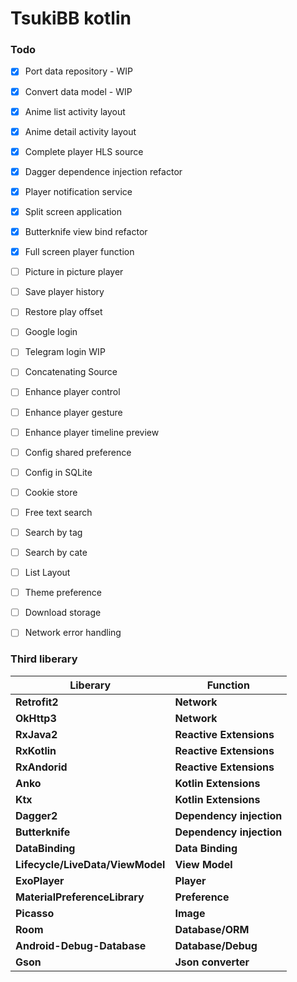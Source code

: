 # TsukiBB kotlin

### Todo

- [x] Port data repository - WIP
- [x] Convert data model - WIP
- [x] Anime list activity layout
- [x] Anime detail activity layout
- [x] Complete player HLS source
- [x] Dagger dependence injection refactor
- [x] Player notification service
- [x] Split screen application
- [x] Butterknife view bind refactor
- [x] Full screen player function
- [ ] Picture in picture player
- [ ] Save player history
- [ ] Restore play offset
- [ ] Google login
- [ ] Telegram login WIP
- [ ] Concatenating Source
- [ ] Enhance player control
- [ ] Enhance player gesture
- [ ] Enhance player timeline preview
- [ ] Config shared preference
- [ ] Config in SQLite
- [ ] Cookie store
- [ ] Free text search
- [ ] Search by tag
- [ ] Search by cate
- [ ] List Layout
- [ ] Theme preference
- [ ] Download storage
- [ ] Network error handling




### Third liberary

| Liberary                         | Function                 |
| -------------------------------- | ------------------------ |
| **Retrofit2**                    | **Network**              |
| **OkHttp3**                      | **Network**              |
| **RxJava2**                      | **Reactive Extensions**  |
| **RxKotlin**                     | **Reactive Extensions**  |
| **RxAndorid**                    | **Reactive Extensions**  |
| **Anko**                         | **Kotlin Extensions**    |
| **Ktx**                          | **Kotlin Extensions**    |
| **Dagger2**                      | **Dependency injection** |
| **Butterknife**                  | **Dependency injection** |
| **DataBinding**                  | **Data Binding**         |
| **Lifecycle/LiveData/ViewModel** | **View Model**           |
| **ExoPlayer**                    | **Player**               |
| **MaterialPreferenceLibrary**    | **Preference**           |
| **Picasso**                      | **Image**                |
| **Room**                         | **Database/ORM**         |
| **Android-Debug-Database**       | **Database/Debug**       |
| **Gson**                         | **Json converter**       |
